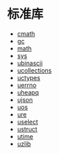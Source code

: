 标准库
=======

* [cmath](cmath.md)
* [gc](gc.md)
* [math](math.md)
* [sys](sys.md)
* [ubinascii](ubinascii.md)
* [ucollections](ucollections.md)
* [uctypes](uctypes.md)
* [uerrno](uerrno.md)
* [uheapq](uheapq.md)
* [ujson](ujson.md)
* [uos](uos.md)
* [ure](ure.md)
* [uselect](uselect.md)
* [ustruct](ustruct.md)
* [utime](utime.md)
* [uzlib](uzlib.md)

